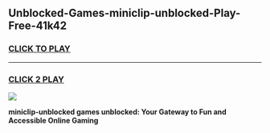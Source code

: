 
## Unblocked-Games-miniclip-unblocked-Play-Free-41k42
<h3>
<a href="https://premium76.site?title=miniclip-unblocked&ref=10A">CLICK TO PLAY</a></h3>
<hr>

<h3>
<a href="https://premium76.site?title=miniclip-unblocked&ref=10A">CLICK 2 PLAY</a>
  
</h3>

<a href="https://premium76.site?title=miniclip-unblocked&ref=10A"><img src="https://clearcache.store/games.png"></a>


**miniclip-unblocked games unblocked: Your Gateway to Fun and Accessible Online Gaming**
